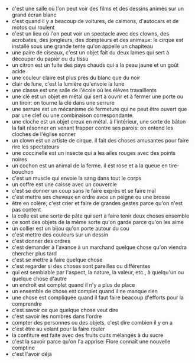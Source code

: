 - c'est une salle où l'on peut voir des films et des dessins animés sur un grand écran blanc
- c'est quand il y a beacoup de voitures, de caimons, d'autocars et de motos qui roulent
- c'est un lieu où l'on peut voir un spectacle avec des clowns, des acrobates, des jongleurs, des dompteurs et des animaux: le cirque est installé sous une grande tente qu'on appelle un chapiteau
- une paire de ciseaux, c'est un objet fait du deux lames qui sert à découper du papier ou du tissu
- un citron est un fuite des pays chauds qui a la peau jaune et un goût acide
- une couleur claire est plus près du blanc que du noir
- clair de lune, c'est la lumière qu'envoie la lune
- une classe est une salle de l'école où les élèves travaillents
- une clé est un objet en métal qui sert à ouvrir et à fermer une porte ou un tiroir: on tourne la clé dans une serrure
- une serrure est un mécanisme de fermeture qui ne peut être ouvert que par une clef ou une combinaison correspondante.
- une cloche est un objet creux en métal. à l'intérieur, une sorte de bâton la fait résonner en venant frapper contre ses parois: on entend les cloches de l'église sonner
- un clown est un artiste de cirque. il fait des choses amusantes pour faire rire les spectateurs
- une coccinelle est un insecte qui a les ailes rouges avec des points noires
- un cochon est un animal de la ferme. il est rose et a la queue en tire-bouchon
- c'est un muscle qui envoie la sang dans tout le corps
- un coffre est une caisse avec un couvercle
- c'est se donner un coup sans le faire exprès et se faire mal
- c'est mettre ses cheveux en ordre avce un peigne ou une brosse
- être en colère, c'est crier et faire de grandes gestes parce qu'on n'est pas content
- la colle est une sorte de pâte qui sert à faire tenir deux choses ensemble
- ce sont des objets de la même sorte qu'on garde parce qu'on les aime
- un collier est un bijou qu'on porte autour du cou
- c'est mettre des couleurs sur un dessin
- c'est donner des ordres
- c'est demander à l'avance à un marchand quelque chose qu'on viendra chercher plus tard
- c'est se mettre à faire quelque chose
- c'est regarder si des choses sont pareilles ou différentes
- qui est semblable par l'aspect, la nature, la valeur, etc., à quelqu'un ou quelque chose d'autre
- un endroit est complet quand il n'y a plus de place
- un ensemble de chose est complet quand il ne manque rien
- une chose est compliquée quand il faut faire beacoup d'efforts pour la comprendre
- c'est savoir ce que quelque chose veut dire
- c'est savoir les nombres dans l'ordre
- compter des personnes ou des objets, c'est dire combien il y en a
- c'est être au volant pour la faire rouler
- la confiture est faite avec des fruits cuits mélangés à du sucre
- c'est la savoir parce qu'on l'a apprise: Flore connaît une nouvelle comptine
- c'est l'avoir déjà
